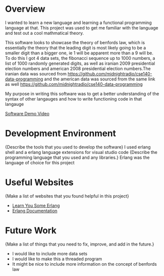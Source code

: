 # Overview

I wanted to learn a new language and learning a functional programming language at that. This project was used to get me familiar with the language and test out a cool mathmatical theory.


This software looks to showcase the theory of benfords law, which is essentially the theory that the leading digit is most likely going to be a smaller digit than a bigger one, ie 1 will be apparent more than a 9 will be. To do this I got 4 data sets, the fibonacci sequence up to 1000 numbers, a list of 1000 randomly generated digits, as well as iranian 2009 presidential election numbers and american 2008 presidential election numbers.The iranian data was sourced from https://github.com/midnightradio/cse140-data-programming and the american data was sourced from the same link as well  https://github.com/midnightradio/cse140-data-programming 


My purpose in writing this software was to get a better understanding of the syntax of other langauges and how to write functioning code in that langauge


[Software Demo Video](http://youtube.link.goes.here)

# Development Environment

{Describe the tools that you used to develop the software}
I used erlang shell 
and a erlang language extensions for visual studio code
{Describe the programming language that you used and any libraries.}
Erlang was the language of choice for this project
# Useful Websites

{Make a list of websites that you found helpful in this project}
* [Learn You Some Erlang](https://learnyousomeerlang.com/contents)
* [Erlang Documentation](https://www.erlang.org/doc/reference_manual/users_guide.html)

# Future Work

{Make a list of things that you need to fix, improve, and add in the future.}
* I would like to include more data sets
* I would like to make this a threaded program
* It might be nice to include more information on the concept of benfords law